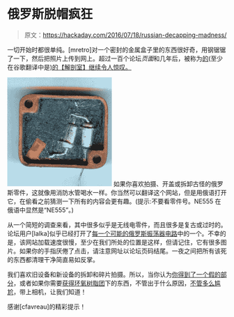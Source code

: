 # 俄罗斯脱帽疯狂

> 原文：<https://hackaday.com/2016/07/18/russian-decapping-madness/>

一切开始时都很单纯。[mretro]对一个密封的金属盒子里的东西很好奇，用钢锯锯了一下，然后把照片上传到网上。超过一百个论坛*页面*和几年后，被称为[的](http://kxk.ru/dustyattic/v1_647735_1.php)(至少在谷歌翻译中是[)的【解剖室】继续令人惊叹。](https://translate.google.com/translate?hl=en&sl=ru&tl=en&u=http%3A%2F%2Fkxk.ru%2Fdustyattic%2Fv1_647735_1.php)

[![h_1466184174_4168461_2f4afb42b7](img/2bf1238d5346cc42fa2415338ef981e6.png)](https://hackaday.com/wp-content/uploads/2016/07/h_1466184174_4168461_2f4afb42b7.jpg) 如果你喜欢拍摄、开盖或拆卸古怪的俄罗斯零件，这就像用消防水管喝水一样。你当然可以翻译这个网站，但是用俄语打开它，在偷看之前猜测一下所有的内容会更有趣。(提示:不要看零件号。NE555 在俄语中显然是“NE555”。)

从一个简短的调查来看，其中很多似乎是无线电零件，而且很多是复古或过时的。论坛用户[lalka]似乎已经打开了[每一个可能的俄罗斯振荡器电路](http://kxk.ru/dustyattic/v1_647735_105.php)中的一个。不幸的是，该网站加载速度很慢，至少在我们所处的位置是这样，但请记住，它有很多图片。如果你的手指厌倦了点击，请注意网址以论坛页码结尾。一夜之间把所有该死的东西都清理干净简直易如反掌。

我们喜欢旧设备和新设备的拆卸和碎片拍摄。所以，当你认为[你得到了一个假的部分](http://hackaday.com/2014/04/10/fake-audiophile-opamps-revealed/)，或者如果你需要[获得环氧树脂团](http://hackaday.com/2015/08/24/using-a-laser-cutter-to-decap-ics/)下的东西，不管出于什么原因，[不管多么尴尬](http://hackaday.com/2015/08/29/co2-laser-decapping-to-fix-soldering-mistake/)，带上相机，让我们知道！

感谢[cfavreau]的精彩提示！